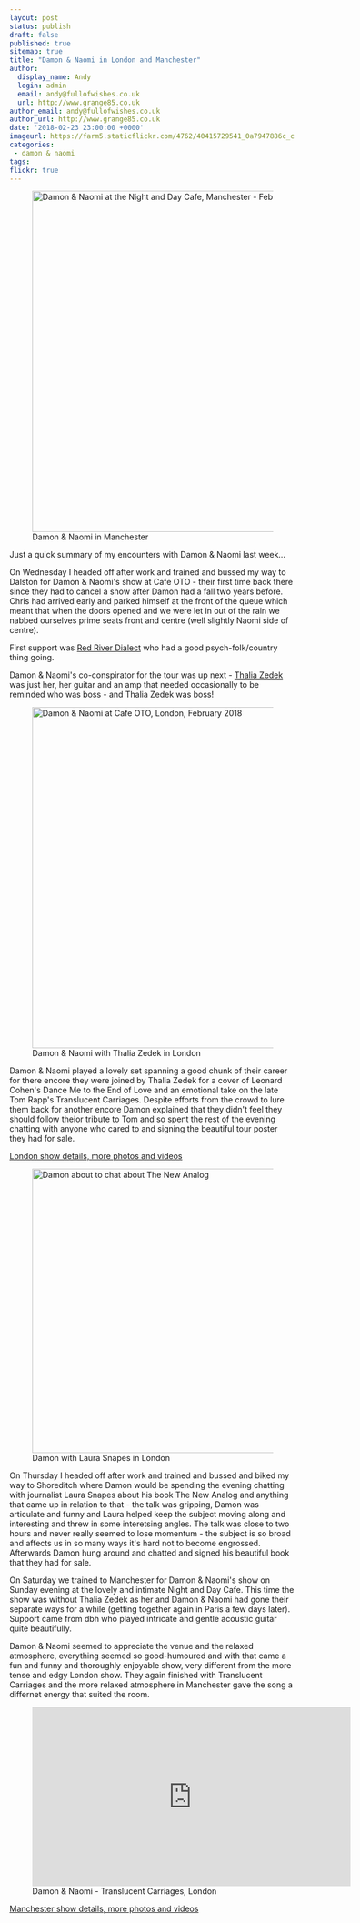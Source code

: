 ```yaml
---
layout: post
status: publish
draft: false
published: true
sitemap: true
title: "Damon & Naomi in London and Manchester"
author:
  display_name: Andy
  login: admin
  email: andy@fullofwishes.co.uk
  url: http://www.grange85.co.uk
author_email: andy@fullofwishes.co.uk
author_url: http://www.grange85.co.uk
date: '2018-02-23 23:00:00 +0000'
imageurl: https://farm5.staticflickr.com/4762/40415729541_0a7947886c_c.jpg
categories:
 - damon & naomi
tags:
flickr: true
---
```

<figure><a data-flickr-embed="true"  href="https://www.flickr.com/photos/grange85/40415729541/in/dateposted/" title="Damon & Naomi at the Night and Day Cafe, Manchester - February 2018"><img src="https://farm5.staticflickr.com/4762/40415729541_0a7947886c_c.jpg" width="800" height="600" alt="Damon & Naomi at the Night and Day Cafe, Manchester - February 2018"></a><figcaption>Damon & Naomi in Manchester</figcaption></figure>

Just a quick summary of my encounters with Damon & Naomi last week&hellip;

On Wednesday I headed off after work and trained and bussed my way to Dalston for Damon & Naomi's show at Cafe OTO - their first time back there since they had to cancel a show after Damon had a fall two years before. Chris had arrived early and parked himself at the front of the queue which meant that when the doors opened and we were let in out of the rain we nabbed ourselves prime seats front and centre (well slightly Naomi side of centre).

First support was <a href="https://redriverdialect.bandcamp.com/album/broken-stay-open-sky">Red River Dialect</a> who had a good psych-folk/country thing going.

Damon & Naomi's co-conspirator for the tour was up next - <a href="https://thaliazedek.bandcamp.com/">Thalia Zedek</a> was just her, her guitar and an amp that needed occasionally to be reminded who was boss - and Thalia Zedek was boss!

<figure><a data-flickr-embed="true"  href="https://www.flickr.com/photos/grange85/39380321755/in/album-72157690467844992/" title="Damon & Naomi at Cafe OTO, London, February 2018"><img src="https://farm5.staticflickr.com/4705/39380321755_256707d664_c.jpg" width="800" height="600" alt="Damon & Naomi at Cafe OTO, London, February 2018"></a><figcaption>Damon & Naomi with Thalia Zedek in London</figcaption></figure>

Damon & Naomi played a lovely set spanning a good chunk of their career for there encore they were joined by Thalia Zedek for a cover of Leonard Cohen's Dance Me to the End of Love and an emotional take on the late Tom Rapp's Translucent Carriages. Despite efforts from the crowd to lure them back for another encore Damon explained that they didn't feel they should follow theior tribute to Tom and so spent the rest of the evening chatting with anyone who cared to and signing the beautiful tour poster they had for sale.

<a href="https://www.fullofwishes.co.uk/database/damon-and-naomi/shows/2018/2018-02-14-damon-and-naomi-cafe-oto-london-uk/">London show details, more photos and videos</a>

<div class="col-md-4 pull-right"><figure><a data-flickr-embed="true"  href="https://www.flickr.com/photos/grange85/40286576991/in/datetaken/" title="Damon about to chat about The New Analog"><img src="https://farm5.staticflickr.com/4607/40286576991_5f0be67409.jpg" width="500" height="500" alt="Damon about to chat about The New Analog"></a>Damon with Laura Snapes in London</figure></div>
On Thursday I headed off after work and trained and bussed and biked my way to Shoreditch where Damon would be spending the evening chatting with journalist Laura Snapes about his book The New Analog and anything that came up in relation to that - the talk was gripping, Damon was articulate and funny and Laura helped keep the subject moving along and interesting and threw in some interetsing angles. The talk was close to two hours and never really seemed to lose momentum - the subject is so broad and affects us in so many ways it's hard not to become engrossed. Afterwards Damon hung around and chatted and signed his beautiful book that they had for sale.

On Saturday we trained to Manchester for Damon & Naomi's show on Sunday evening at the lovely and intimate Night and Day Cafe. This time the show was without Thalia Zedek as her and Damon & Naomi had gone their separate ways for a while (getting together again in Paris a few days later). Support came from dbh who played intricate and gentle acoustic guitar quite beautifully.

Damon & Naomi seemed to appreciate the venue and the relaxed atmosphere, everything seemed so good-humoured and with that came a fun and funny and thoroughly enjoyable show, very different from the more tense and edgy London show. They again finished with Translucent Carriages and the more relaxed atmosphere in Manchester gave the song a differnet energy that suited the room.

<figure class="caption aligncenter"><iframe width="560" height="315" src="https://www.youtube.com/embed/bf2pMNJwP1c" frameborder="0" allowfullscreen></iframe><figcaption class="caption-text">Damon & Naomi - Translucent Carriages, London</figcaption></figure>

<a href="https://www.fullofwishes.co.uk/database/damon-and-naomi/shows/2018/2018-02-18-damon-and-naomi-night-and-day-cafe-manchester-uk/">Manchester show details, more photos and videos</a>
